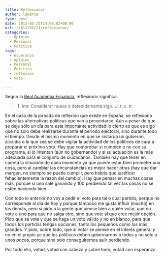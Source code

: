 ```yaml
---
title: Reflexionar
author: laparca
type: post
date: 2011-05-21T14:08:03+00:00
url: /2011/05/21/reflexionar/
categories:
  - Opinión
  - Personal
  - Política
tags:
  - esperanza
  - opinion
  - Personal
  - Política
  - reflexión
  - voto

---
```

Según la <a title="Real Academia Española" href="http://www.rae.es/" target="_blank">Real Academia Española</a>, reflexionar significa:

> **1.** intr. Considerar nueva o detenidamente algo. U. t. c. tr.

En el caso de la jornada de reflexión que existe en España, se reflexiona sobre las alternativas políticas que van a presentarse. Aún a pesar de que se deje sólo un día para esta importante actividad lo cierto es que es algo que no solo debe realizarse durante el periodo electoral, sino durante todo el tiempo. Desde el mismo momento en que se instarua un gobierno, alcaldía o lo que sea se debe vigilar la actividad de los políticos de cara a preparar el próximo voto. Hay que comprobar si cumplen o no con su programa, si lo intentan (aún no gobernando) y si su actuación es la más adecuada para el conjunto de ciudadanos. También hay que tener en cuenta la situación de cada momento ya que puede estar bien prometer una cosa, pero al cambiar las circunstancias es mejor hacer otras (hay que dar margen, no siempre se puede cumplir, pero habría que justificar fehacientemente la razón del cambio). Hay que pensar en muchas cosas más, porque si uno sale ganando y 100 perdiendo tal vez las cosas no se estén haciendo bien.

Con todo lo anterior no voy a pedir el voto para tal o cual partido, porque no corresponde al día de hoy y porque tampoco me gusta influir (mucho) en los demás, pero sí pido a la gente que piense bien a quién votar, que no vote a uno para que no salga otro, sino que vote al que cree mejor opción. Pido que se vote y que se haga un voto válido y no en blanco, para que todos los partidos tengas opciones, tanto los pequeños como los más grandes. Y pido, sobre todo, que al votar se piense en el interés general y no en el propio ya que los políticos deben gobernarnos a todos y no solo a unos pocos, porque sino solo conseguiremos salir perdiendo.

Por todo ello, votad, votad con cabeza y sobre todo, votad con esperanza.